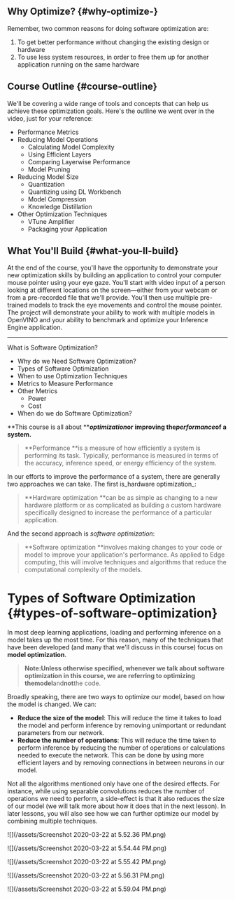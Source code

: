 ## Why Optimize? {#why-optimize-}

Remember, two common reasons for doing software optimization are:

1. To get better performance without changing the existing design or hardware
2. To use less system resources, in order to free them up for another application running on the same hardware

## Course Outline {#course-outline}

We'll be covering a wide range of tools and concepts that can help us achieve these optimization goals. Here's the outline we went over in the video, just for your reference:

* Performance Metrics
* Reducing Model Operations
  * Calculating Model Complexity
  * Using Efficient Layers
  * Comparing Layerwise Performance
  * Model Pruning
* Reducing Model Size
  * Quantization
  * Quantizing using DL Workbench
  * Model Compression
  * Knowledge Distillation
* Other Optimization Techniques
  * VTune Amplifier
  * Packaging your Application

## What You'll Build {#what-you-ll-build}

At the end of the course, you'll have the opportunity to demonstrate your new optimization skills by building an application to control your computer mouse pointer using your eye gaze. You'll start with video input of a person looking at different locations on the screen—either from your webcam or from a pre-recorded file that we'll provide. You'll then use multiple pre-trained models to track the eye movements and control the mouse pointer. The project will demonstrate your ability to work with multiple models in OpenVINO and your ability to benchmark and optimize your Inference Engine application.

---

What is Software Optimization?

* Why do we Need Software Optimization?
* Types of Software Optimization
* When to use Optimization Techniques
* Metrics to Measure Performance
* Other Metrics
  * Power
  * Cost
* When do we do Software Optimization?

**This course is all about **_**optimization**_**or improving the**_**performance**_**of a system.**

> **Performance **is a measure of how efficiently a system is performing its task. Typically, performance is measured in terms of the accuracy, inference speed, or energy efficiency of the system.

In our efforts to improve the performance of a system, there are generally two approaches we can take. The first is_hardware optimization_:

> **Hardware optimization **can be as simple as changing to a new hardware platform or as complicated as building a custom hardware specifically designed to increase the performance of a particular application.

And the second approach is _software optimization_:

> **Software optimization **involves making changes to your code or model to improve your application's performance. As applied to Edge computing, this will involve techniques and algorithms that reduce the computational complexity of the models.

# Types of Software Optimization {#types-of-software-optimization}

In most deep learning applications, loading and performing inference on a model takes up the most time. For this reason, many of the techniques that have been developed \(and many that we'll discuss in this course\) focus on **model optimization**.

> **Note:**Unless otherwise specified, whenever we talk about software optimization in this course, we are referring to optimizing the**model**and**not**the code.

Broadly speaking, there are two ways to optimize our model, based on how the model is changed. We can:

* **Reduce the size of the model**: This will reduce the time it takes to load the model and perform inference by removing unimportant or redundant parameters from our network.
* **Reduce the number of operations**: This will reduce the time taken to perform inference by reducing the number of operations or calculations needed to execute the network. This can be done by using more efficient layers and by removing connections in between neurons in our model.

Not all the algorithms mentioned only have one of the desired effects. For instance, while using separable convolutions reduces the number of operations we need to perform, a side-effect is that it also reduces the size of our model \(we will talk more about how it does that in the next lesson\). In later lessons, you will also see how we can further optimize our model by combining multiple techniques.



![](/assets/Screenshot 2020-03-22 at 5.52.36 PM.png)

![](/assets/Screenshot 2020-03-22 at 5.54.44 PM.png)

![](/assets/Screenshot 2020-03-22 at 5.55.42 PM.png)

![](/assets/Screenshot 2020-03-22 at 5.56.31 PM.png)

![](/assets/Screenshot 2020-03-22 at 5.59.04 PM.png)

